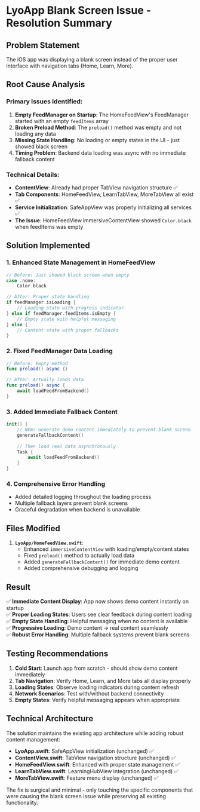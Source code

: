 # LyoApp Blank Screen Issue - Resolution Summary

## Problem Statement
The iOS app was displaying a blank screen instead of the proper user interface with navigation tabs (Home, Learn, More).

## Root Cause Analysis

### Primary Issues Identified:
1. **Empty FeedManager on Startup**: The HomeFeedView's FeedManager started with an empty `feedItems` array
2. **Broken Preload Method**: The `preload()` method was empty and not loading any data  
3. **Missing State Handling**: No loading or empty states in the UI - just showed black screen
4. **Timing Problem**: Backend data loading was async with no immediate fallback content

### Technical Details:
- **ContentView**: Already had proper TabView navigation structure ✅
- **Tab Components**: HomeFeedView, LearnTabView, MoreTabView all exist ✅  
- **Service Initialization**: SafeAppView was properly initializing all services ✅
- **The Issue**: HomeFeedView.immersiveContentView showed `Color.black` when feedItems was empty

## Solution Implemented

### 1. Enhanced State Management in HomeFeedView
```swift
// Before: Just showed black screen when empty
case .none:
    Color.black

// After: Proper state handling
if feedManager.isLoading {
    // Loading state with progress indicator
} else if feedManager.feedItems.isEmpty {
    // Empty state with helpful messaging  
} else {
    // Content state with proper fallbacks
}
```

### 2. Fixed FeedManager Data Loading
```swift
// Before: Empty method
func preload() async {}

// After: Actually loads data
func preload() async {
    await loadFeedFromBackend()
}
```

### 3. Added Immediate Fallback Content
```swift
init() {
    // NEW: Generate demo content immediately to prevent blank screen
    generateFallbackContent()
    
    // Then load real data asynchronously
    Task {
        await loadFeedFromBackend()
    }
}
```

### 4. Comprehensive Error Handling
- Added detailed logging throughout the loading process
- Multiple fallback layers prevent blank screens
- Graceful degradation when backend is unavailable

## Files Modified

1. **`LyoApp/HomeFeedView.swift`**:
   - Enhanced `immersiveContentView` with loading/empty/content states
   - Fixed `preload()` method to actually load data
   - Added `generateFallbackContent()` for immediate demo content
   - Added comprehensive debugging and logging

## Result

✅ **Immediate Content Display**: App now shows demo content instantly on startup  
✅ **Proper Loading States**: Users see clear feedback during content loading  
✅ **Empty State Handling**: Helpful messaging when no content is available  
✅ **Progressive Loading**: Demo content → real content seamlessly  
✅ **Robust Error Handling**: Multiple fallback systems prevent blank screens  

## Testing Recommendations

1. **Cold Start**: Launch app from scratch - should show demo content immediately
2. **Tab Navigation**: Verify Home, Learn, and More tabs all display properly  
3. **Loading States**: Observe loading indicators during content refresh
4. **Network Scenarios**: Test with/without backend connectivity
5. **Empty States**: Verify helpful messaging appears when appropriate

## Technical Architecture

The solution maintains the existing app architecture while adding robust content management:

- **LyoApp.swift**: SafeAppView initialization (unchanged) ✅
- **ContentView.swift**: TabView navigation structure (unchanged) ✅  
- **HomeFeedView.swift**: Enhanced with proper state management ✅
- **LearnTabView.swift**: LearningHubView integration (unchanged) ✅
- **MoreTabView.swift**: Feature menu display (unchanged) ✅

The fix is surgical and minimal - only touching the specific components that were causing the blank screen issue while preserving all existing functionality.
